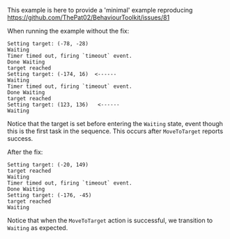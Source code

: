 This example is here to provide a 'minimal' example reproducing https://github.com/ThePat02/BehaviourToolkit/issues/81

When running the example without the fix:

```
Setting target: (-78, -28)
Waiting
Timer timed out, firing `timeout` event.
Done Waiting
target reached
Setting target: (-174, 16)  <------
Waiting
Timer timed out, firing `timeout` event.
Done Waiting
target reached
Setting target: (123, 136)   <------
Waiting
```
Notice that the target is set before entering the `Waiting` state, event though this is the first task in the sequence.
This occurs after `MoveToTarget` reports success.


After the fix:
```
Setting target: (-20, 149)
target reached
Waiting
Timer timed out, firing `timeout` event.
Done Waiting
Setting target: (-176, -45)
target reached
Waiting
```
Notice that when the `MoveToTarget` action is successful, we transition to `Waiting` as expected.
